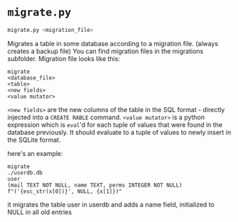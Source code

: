 # `migrate.py`

```sh
migrate.py <migration_file>
```

Migrates a table in some database according to a migration file. (always creates a backup file)
You can find migration files in the migrations subfolder.
Migration file looks like this:

```
migrate
<database_file>
<table>
<new fields>
<value mutator>
```

`<new fields>` are the new columns of the table in the SQL format - directly injected into a `CREATE RABLE` command.
`<value mutator>` is a python expression which is `eval`'d for each tuple of values that were found in the database previously. It should evaluate to a tuple of values to newly insert in the SQLite format.

here's an example:
```
migrate
./userdb.db
user
(mail TEXT NOT NULL, name TEXT, perms INTEGER NOT NULL)
f"('{esc_str(x[0])}', NULL, {x[1]})"
```
it migrates the table user in userdb and adds a name field, initialized to NULL in all old entries

